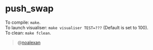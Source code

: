 # push_swap
To compile: ```make```.  
To launch visualiser: ```make visualiser TEST=???``` (Default is set to 100).  
To clean: ```make fclean```.  
>@[noalexan](https://github.com/noalexan)
